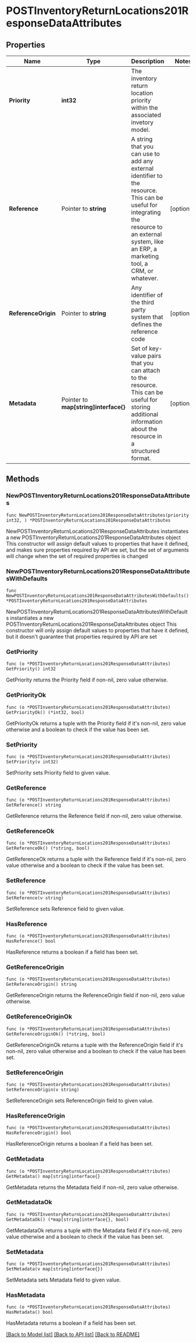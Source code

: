 # POSTInventoryReturnLocations201ResponseDataAttributes

## Properties

Name | Type | Description | Notes
------------ | ------------- | ------------- | -------------
**Priority** | **int32** | The inventory return location priority within the associated invetory model. | 
**Reference** | Pointer to **string** | A string that you can use to add any external identifier to the resource. This can be useful for integrating the resource to an external system, like an ERP, a marketing tool, a CRM, or whatever. | [optional] 
**ReferenceOrigin** | Pointer to **string** | Any identifier of the third party system that defines the reference code | [optional] 
**Metadata** | Pointer to **map[string]interface{}** | Set of key-value pairs that you can attach to the resource. This can be useful for storing additional information about the resource in a structured format. | [optional] 

## Methods

### NewPOSTInventoryReturnLocations201ResponseDataAttributes

`func NewPOSTInventoryReturnLocations201ResponseDataAttributes(priority int32, ) *POSTInventoryReturnLocations201ResponseDataAttributes`

NewPOSTInventoryReturnLocations201ResponseDataAttributes instantiates a new POSTInventoryReturnLocations201ResponseDataAttributes object
This constructor will assign default values to properties that have it defined,
and makes sure properties required by API are set, but the set of arguments
will change when the set of required properties is changed

### NewPOSTInventoryReturnLocations201ResponseDataAttributesWithDefaults

`func NewPOSTInventoryReturnLocations201ResponseDataAttributesWithDefaults() *POSTInventoryReturnLocations201ResponseDataAttributes`

NewPOSTInventoryReturnLocations201ResponseDataAttributesWithDefaults instantiates a new POSTInventoryReturnLocations201ResponseDataAttributes object
This constructor will only assign default values to properties that have it defined,
but it doesn't guarantee that properties required by API are set

### GetPriority

`func (o *POSTInventoryReturnLocations201ResponseDataAttributes) GetPriority() int32`

GetPriority returns the Priority field if non-nil, zero value otherwise.

### GetPriorityOk

`func (o *POSTInventoryReturnLocations201ResponseDataAttributes) GetPriorityOk() (*int32, bool)`

GetPriorityOk returns a tuple with the Priority field if it's non-nil, zero value otherwise
and a boolean to check if the value has been set.

### SetPriority

`func (o *POSTInventoryReturnLocations201ResponseDataAttributes) SetPriority(v int32)`

SetPriority sets Priority field to given value.


### GetReference

`func (o *POSTInventoryReturnLocations201ResponseDataAttributes) GetReference() string`

GetReference returns the Reference field if non-nil, zero value otherwise.

### GetReferenceOk

`func (o *POSTInventoryReturnLocations201ResponseDataAttributes) GetReferenceOk() (*string, bool)`

GetReferenceOk returns a tuple with the Reference field if it's non-nil, zero value otherwise
and a boolean to check if the value has been set.

### SetReference

`func (o *POSTInventoryReturnLocations201ResponseDataAttributes) SetReference(v string)`

SetReference sets Reference field to given value.

### HasReference

`func (o *POSTInventoryReturnLocations201ResponseDataAttributes) HasReference() bool`

HasReference returns a boolean if a field has been set.

### GetReferenceOrigin

`func (o *POSTInventoryReturnLocations201ResponseDataAttributes) GetReferenceOrigin() string`

GetReferenceOrigin returns the ReferenceOrigin field if non-nil, zero value otherwise.

### GetReferenceOriginOk

`func (o *POSTInventoryReturnLocations201ResponseDataAttributes) GetReferenceOriginOk() (*string, bool)`

GetReferenceOriginOk returns a tuple with the ReferenceOrigin field if it's non-nil, zero value otherwise
and a boolean to check if the value has been set.

### SetReferenceOrigin

`func (o *POSTInventoryReturnLocations201ResponseDataAttributes) SetReferenceOrigin(v string)`

SetReferenceOrigin sets ReferenceOrigin field to given value.

### HasReferenceOrigin

`func (o *POSTInventoryReturnLocations201ResponseDataAttributes) HasReferenceOrigin() bool`

HasReferenceOrigin returns a boolean if a field has been set.

### GetMetadata

`func (o *POSTInventoryReturnLocations201ResponseDataAttributes) GetMetadata() map[string]interface{}`

GetMetadata returns the Metadata field if non-nil, zero value otherwise.

### GetMetadataOk

`func (o *POSTInventoryReturnLocations201ResponseDataAttributes) GetMetadataOk() (*map[string]interface{}, bool)`

GetMetadataOk returns a tuple with the Metadata field if it's non-nil, zero value otherwise
and a boolean to check if the value has been set.

### SetMetadata

`func (o *POSTInventoryReturnLocations201ResponseDataAttributes) SetMetadata(v map[string]interface{})`

SetMetadata sets Metadata field to given value.

### HasMetadata

`func (o *POSTInventoryReturnLocations201ResponseDataAttributes) HasMetadata() bool`

HasMetadata returns a boolean if a field has been set.


[[Back to Model list]](../README.md#documentation-for-models) [[Back to API list]](../README.md#documentation-for-api-endpoints) [[Back to README]](../README.md)


